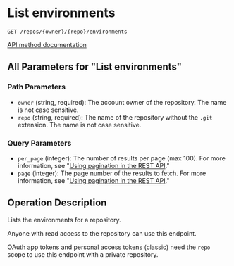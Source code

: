 # List environments

`GET /repos/{owner}/{repo}/environments`

[API method documentation](https://docs.github.com/rest/deployments/environments#list-environments)

## All Parameters for "List environments"

### Path Parameters

- `owner` (string, required): The account owner of the repository. The name is not case sensitive.
- `repo` (string, required): The name of the repository without the `.git` extension. The name is not case sensitive.
### Query Parameters

- `per_page` (integer): The number of results per page (max 100). For more information, see "[Using pagination in the REST API](https://docs.github.com/rest/using-the-rest-api/using-pagination-in-the-rest-api)."
- `page` (integer): The page number of the results to fetch. For more information, see "[Using pagination in the REST API](https://docs.github.com/rest/using-the-rest-api/using-pagination-in-the-rest-api)."

## Operation Description

Lists the environments for a repository.

Anyone with read access to the repository can use this endpoint.

OAuth app tokens and personal access tokens (classic) need the `repo` scope to use this endpoint with a private repository.
